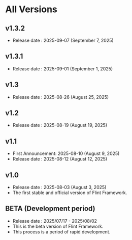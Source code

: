# All Versions

## v1.3.2
- Release date : 2025-09-07 (September 7, 2025)

## v1.3.1
- Release date : 2025-09-01 (September 1, 2025)

## v1.3
- Release date : 2025-08-26 (August 25, 2025)   

## v1.2
- Release date : 2025-08-19 (August 19, 2025)

## v1.1
- First Announcement: 2025-08-10 (August 9, 2025)
- Release date : 2025-08-12 (August 12, 2025)

## v1.0
- Release date : 2025-08-03 (August 3, 2025)
- The first stable and official version of Flint Framework.

## BETA (Development period)
- Release date : 2025/07/17 - 2025/08/02 
- This is the beta version of Flint Framework.
- This process is a period of rapid development.